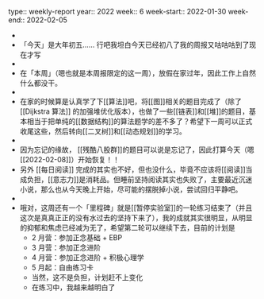 type:: weekly-report
year:: 2022
week:: 6
week-start:: 2022-01-30
week-end:: 2022-02-05

-
- 「今天」是大年初五…… 行吧我坦白今天已经初八了我的周报又咕咕咕到了现在才写
-
- 在「本周」（嗯也就是本周报限定的这一周），放假在家过年，因此工作上自然什么都没干。
-
- 在家的时候算是认真学了下[[算法]]吧，将[[图]]相关的题目完成了（除了 [[Dijkstra 算法]]  的加强堆优化版本），也做了一些[[链表]]和[[堆]]的题目，基本相当于把单纯的[[数据结构]]的算法题学的差不多了？希望下一周可以正式收尾这些，然后转向[[二叉树]]和[[动态规划]]的学习。
-
- 因为忘记的缘故， [[残酷八股群]]的题目可以说是忘记了，因此打算今天（嗯 [[2022-02-08]]）开始恢复！！
- 另外 [[每日阅读]] 完成的其实也不好，但也没什么，毕竟不应该将[[阅读]]当成负担，[[意志力]]是消耗品。但睡前坚持阅读其实也失败了，主要最近沉迷小说，那么也从今天晚上开始，尽可能的摆脱掉小说，尝试回归平静吧。
-
- 哦对，这周还有一个「里程碑」就是[[暂停实验室]]的一轮练习结束了（并且这次是真真正正的没有水过去的坚持下来了），我的成就其实很明显，从明显的抑郁和焦虑已经减为无了，希望第二轮可以继续下去，目前的计划是
	- 2 月营：参加正念基础 + EBP
	- 3 月营：参加正念进阶
	- 4 月营：参加正念进阶 + 积极心理学
	- 5 月起：自由练习卡
	- 当然，这不是负担，计划赶不上变化
	- 在练习中，我越来越明白了